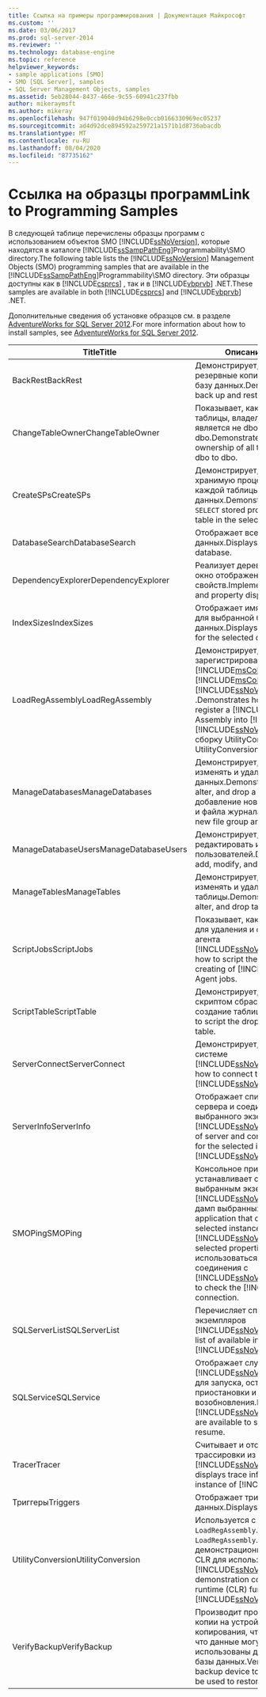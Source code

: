 ```yaml
---
title: Ссылка на примеры программирования | Документация Майкрософт
ms.custom: ''
ms.date: 03/06/2017
ms.prod: sql-server-2014
ms.reviewer: ''
ms.technology: database-engine
ms.topic: reference
helpviewer_keywords:
- sample applications [SMO]
- SMO [SQL Server], samples
- SQL Server Management Objects, samples
ms.assetid: 5eb28044-8437-466e-9c55-60941c237fbb
author: mikeraymsft
ms.author: mikeray
ms.openlocfilehash: 947f019040d94b6298e0ccb0166330969ec05237
ms.sourcegitcommit: ad4d92dce894592a259721a1571b1d8736abacdb
ms.translationtype: MT
ms.contentlocale: ru-RU
ms.lasthandoff: 08/04/2020
ms.locfileid: "87735162"
---
```

# <a name="link-to-programming-samples"></a><span data-ttu-id="da775-102">Ссылка на образцы программ</span><span class="sxs-lookup"><span data-stu-id="da775-102">Link to Programming Samples</span></span>
  <span data-ttu-id="da775-103">В следующей таблице перечислены образцы программ с использованием объектов SMO [!INCLUDE[ssNoVersion](../../includes/ssnoversion-md.md)], которые находятся в каталоге [!INCLUDE[ssSampPathEng](../../includes/sssamppatheng-md.md)]Programmability\SMO directory.</span><span class="sxs-lookup"><span data-stu-id="da775-103">The following table lists the [!INCLUDE[ssNoVersion](../../includes/ssnoversion-md.md)] Management Objects (SMO) programming samples that are available in the [!INCLUDE[ssSampPathEng](../../includes/sssamppatheng-md.md)]Programmability\SMO directory.</span></span> <span data-ttu-id="da775-104">Эти образцы доступны как в [!INCLUDE[csprcs](../../includes/csprcs-md.md)] , так и в [!INCLUDE[vbprvb](../../includes/vbprvb-md.md)] .NET.</span><span class="sxs-lookup"><span data-stu-id="da775-104">These samples are available in both [!INCLUDE[csprcs](../../includes/csprcs-md.md)] and [!INCLUDE[vbprvb](../../includes/vbprvb-md.md)] .NET.</span></span>  
  
 <span data-ttu-id="da775-105">Дополнительные сведения об установке образцов см. в разделе [AdventureWorks for SQL Server 2012](https://msftdbprodsamples.codeplex.com/releases/view/55330).</span><span class="sxs-lookup"><span data-stu-id="da775-105">For more information about how to install samples, see [AdventureWorks for SQL Server 2012](https://msftdbprodsamples.codeplex.com/releases/view/55330).</span></span>  
  
|<span data-ttu-id="da775-106">Title</span><span class="sxs-lookup"><span data-stu-id="da775-106">Title</span></span>|<span data-ttu-id="da775-107">Описание</span><span class="sxs-lookup"><span data-stu-id="da775-107">Description</span></span>|  
|-----------|-----------------|  
|<span data-ttu-id="da775-108">BackRest</span><span class="sxs-lookup"><span data-stu-id="da775-108">BackRest</span></span>|<span data-ttu-id="da775-109">Демонстрирует, как создавать резервные копии и восстанавливать базу данных.</span><span class="sxs-lookup"><span data-stu-id="da775-109">Demonstrates how to back up and restore a database.</span></span>|  
|<span data-ttu-id="da775-110">ChangeTableOwner</span><span class="sxs-lookup"><span data-stu-id="da775-110">ChangeTableOwner</span></span>|<span data-ttu-id="da775-111">Показывает, как передать все таблицы, владельцем которых является не dbo, пользователю dbo.</span><span class="sxs-lookup"><span data-stu-id="da775-111">Demonstrates how to change ownership of all tables that are not dbo to dbo.</span></span>|  
|<span data-ttu-id="da775-112">CreateSPs</span><span class="sxs-lookup"><span data-stu-id="da775-112">CreateSPs</span></span>|<span data-ttu-id="da775-113">Демонстрирует, как создать хранимую процедуру `SELECT` для каждой таблицы в выбранной базе данных.</span><span class="sxs-lookup"><span data-stu-id="da775-113">Demonstrates how to create a `SELECT` stored procedure for each table in the selected database.</span></span>|  
|<span data-ttu-id="da775-114">DatabaseSearch</span><span class="sxs-lookup"><span data-stu-id="da775-114">DatabaseSearch</span></span>|<span data-ttu-id="da775-115">Отображает все объекты в базе данных.</span><span class="sxs-lookup"><span data-stu-id="da775-115">Displays all the objects in a database.</span></span>|  
|<span data-ttu-id="da775-116">DependencyExplorer</span><span class="sxs-lookup"><span data-stu-id="da775-116">DependencyExplorer</span></span>|<span data-ttu-id="da775-117">Реализует дерево зависимости и окно отображения свойств.</span><span class="sxs-lookup"><span data-stu-id="da775-117">Implements dependency tree and property display window.</span></span>|  
|<span data-ttu-id="da775-118">IndexSizes</span><span class="sxs-lookup"><span data-stu-id="da775-118">IndexSizes</span></span>|<span data-ttu-id="da775-119">Отображает имя индекса и размер для выбранной базы данных.</span><span class="sxs-lookup"><span data-stu-id="da775-119">Displays index name and size for the selected database.</span></span>|  
|<span data-ttu-id="da775-120">LoadRegAssembly</span><span class="sxs-lookup"><span data-stu-id="da775-120">LoadRegAssembly</span></span>|<span data-ttu-id="da775-121">Демонстрирует, как загрузить и зарегистрировать [!INCLUDE[msCoName](../../includes/msconame-md.md)] сборку .NET в [!INCLUDE[msCoName](../../includes/msconame-md.md)] [!INCLUDE[ssNoVersion](../../includes/ssnoversion-md.md)] .</span><span class="sxs-lookup"><span data-stu-id="da775-121">Demonstrates how to load and register a [!INCLUDE[msCoName](../../includes/msconame-md.md)] .NET Assembly into [!INCLUDE[msCoName](../../includes/msconame-md.md)] [!INCLUDE[ssNoVersion](../../includes/ssnoversion-md.md)].</span></span> <span data-ttu-id="da775-122">Использует сборку UtilityConversion.</span><span class="sxs-lookup"><span data-stu-id="da775-122">Uses the UtilityConversion assembly.</span></span>|  
|<span data-ttu-id="da775-123">ManageDatabases</span><span class="sxs-lookup"><span data-stu-id="da775-123">ManageDatabases</span></span>|<span data-ttu-id="da775-124">Демонстрирует, как создавать, изменять и удалять базу данных.</span><span class="sxs-lookup"><span data-stu-id="da775-124">Demonstrates how to create, alter, and drop a database.</span></span> <span data-ttu-id="da775-125">Включает добавление новой файловой группы и файла журнала.</span><span class="sxs-lookup"><span data-stu-id="da775-125">Includes adding a new file group and log file.</span></span>|  
|<span data-ttu-id="da775-126">ManageDatabaseUsers</span><span class="sxs-lookup"><span data-stu-id="da775-126">ManageDatabaseUsers</span></span>|<span data-ttu-id="da775-127">Демонстрирует, как добавлять, редактировать и удалять пользователей.</span><span class="sxs-lookup"><span data-stu-id="da775-127">Demonstrates how to add, modify, and remove users.</span></span>|  
|<span data-ttu-id="da775-128">ManageTables</span><span class="sxs-lookup"><span data-stu-id="da775-128">ManageTables</span></span>|<span data-ttu-id="da775-129">Демонстрирует, как создавать, изменять и удалять таблицы.</span><span class="sxs-lookup"><span data-stu-id="da775-129">Demonstrates how to create, alter, and drop tables.</span></span>|  
|<span data-ttu-id="da775-130">ScriptJobs</span><span class="sxs-lookup"><span data-stu-id="da775-130">ScriptJobs</span></span>|<span data-ttu-id="da775-131">Показывает, как написать скрипт для удаления и создания заданий агента [!INCLUDE[ssNoVersion](../../includes/ssnoversion-md.md)].</span><span class="sxs-lookup"><span data-stu-id="da775-131">Demonstrates how to script the dropping and creating of [!INCLUDE[ssNoVersion](../../includes/ssnoversion-md.md)] Agent jobs.</span></span>|  
|<span data-ttu-id="da775-132">ScriptTable</span><span class="sxs-lookup"><span data-stu-id="da775-132">ScriptTable</span></span>|<span data-ttu-id="da775-133">Демонстрирует, как описать скриптом сбрасывание или создание таблицы.</span><span class="sxs-lookup"><span data-stu-id="da775-133">Demonstrates how to script the dropping or creating of a table.</span></span>|  
|<span data-ttu-id="da775-134">ServerConnect</span><span class="sxs-lookup"><span data-stu-id="da775-134">ServerConnect</span></span>|<span data-ttu-id="da775-135">Демонстрирует, как подключиться к системе [!INCLUDE[ssNoVersion](../../includes/ssnoversion-md.md)].</span><span class="sxs-lookup"><span data-stu-id="da775-135">Demonstrates how to connect to the [!INCLUDE[ssNoVersion](../../includes/ssnoversion-md.md)] system.</span></span>|  
|<span data-ttu-id="da775-136">ServerInfo</span><span class="sxs-lookup"><span data-stu-id="da775-136">ServerInfo</span></span>|<span data-ttu-id="da775-137">Отображает список свойств сервера и соединения для выбранного экземпляра [!INCLUDE[ssNoVersion](../../includes/ssnoversion-md.md)].</span><span class="sxs-lookup"><span data-stu-id="da775-137">Displays a list of server and connection properties for the selected instance of [!INCLUDE[ssNoVersion](../../includes/ssnoversion-md.md)].</span></span>|  
|<span data-ttu-id="da775-138">SMOPing</span><span class="sxs-lookup"><span data-stu-id="da775-138">SMOPing</span></span>|<span data-ttu-id="da775-139">Консольное приложение, которое устанавливает соединение с выбранным экземпляром [!INCLUDE[ssNoVersion](../../includes/ssnoversion-md.md)] и выполняет дамп выбранных свойств.</span><span class="sxs-lookup"><span data-stu-id="da775-139">A console application that connects to the selected instance of [!INCLUDE[ssNoVersion](../../includes/ssnoversion-md.md)] and dumps selected properties.</span></span> <span data-ttu-id="da775-140">Может использоваться для проверки соединения с [!INCLUDE[ssNoVersion](../../includes/ssnoversion-md.md)].</span><span class="sxs-lookup"><span data-stu-id="da775-140">Can be used to check the [!INCLUDE[ssNoVersion](../../includes/ssnoversion-md.md)] connection.</span></span>|  
|<span data-ttu-id="da775-141">SQLServerList</span><span class="sxs-lookup"><span data-stu-id="da775-141">SQLServerList</span></span>|<span data-ttu-id="da775-142">Перечисляет список доступных экземпляров [!INCLUDE[ssNoVersion](../../includes/ssnoversion-md.md)].</span><span class="sxs-lookup"><span data-stu-id="da775-142">Enumerates a list of available instances of [!INCLUDE[ssNoVersion](../../includes/ssnoversion-md.md)].</span></span>|  
|<span data-ttu-id="da775-143">SQLService</span><span class="sxs-lookup"><span data-stu-id="da775-143">SQLService</span></span>|<span data-ttu-id="da775-144">Отображает службы [!INCLUDE[ssNoVersion](../../includes/ssnoversion-md.md)], доступные для запуска, остановки, приостановки и возобновления.</span><span class="sxs-lookup"><span data-stu-id="da775-144">Displays the [!INCLUDE[ssNoVersion](../../includes/ssnoversion-md.md)] services that are available to start, stop, pause, and resume.</span></span>|  
|<span data-ttu-id="da775-145">Tracer</span><span class="sxs-lookup"><span data-stu-id="da775-145">Tracer</span></span>|<span data-ttu-id="da775-146">Считывает и отображает сведения трассировки из экземпляра [!INCLUDE[ssNoVersion](../../includes/ssnoversion-md.md)].</span><span class="sxs-lookup"><span data-stu-id="da775-146">Reads and displays trace information from an instance of [!INCLUDE[ssNoVersion](../../includes/ssnoversion-md.md)].</span></span>|  
|<span data-ttu-id="da775-147">Триггеры</span><span class="sxs-lookup"><span data-stu-id="da775-147">Triggers</span></span>|<span data-ttu-id="da775-148">Отображает триггеры базы данных.</span><span class="sxs-lookup"><span data-stu-id="da775-148">Displays database triggers.</span></span>|  
|<span data-ttu-id="da775-149">UtilityConversion</span><span class="sxs-lookup"><span data-stu-id="da775-149">UtilityConversion</span></span>|<span data-ttu-id="da775-150">Используется с `LoadRegAssembly`.</span><span class="sxs-lookup"><span data-stu-id="da775-150">Used with `LoadRegAssembly`.</span></span> <span data-ttu-id="da775-151">Содержит демонстрационные функции среды CLR для использования с [!INCLUDE[ssNoVersion](../../includes/ssnoversion-md.md)].</span><span class="sxs-lookup"><span data-stu-id="da775-151">Contains demonstration common language runtime (CLR) functions for use with [!INCLUDE[ssNoVersion](../../includes/ssnoversion-md.md)].</span></span>|  
|<span data-ttu-id="da775-152">VerifyBackup</span><span class="sxs-lookup"><span data-stu-id="da775-152">VerifyBackup</span></span>|<span data-ttu-id="da775-153">Производит проверку резервной копии на устройстве резервного копирования, чтобы гарантировать, что данные могут быть использованы для восстановления базы данных.</span><span class="sxs-lookup"><span data-stu-id="da775-153">Verifies a backup on a backup device to ensure the data can be used to restore the database.</span></span>|  
  
